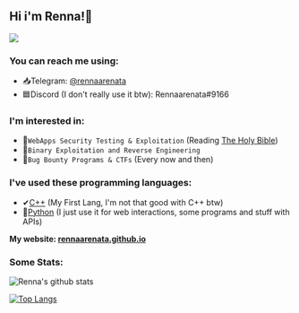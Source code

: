 ## Hi i'm Renna!🦌
![](https://i.ibb.co/yQpkmnb/reindeer-4213845-640.jpg)
### You can reach me using:
- 📥Telegram: [@rennaarenata](https://t.me/rennaarenata)
- 🟦Discord (I don't really use it btw): Rennaarenata#9166

### I'm interested in:
- 📃`WebApps Security Testing & Exploitation` (Reading [The Holy Bible](https://portswigger.net/web-security/web-application-hackers-handbook))
- 👾`Binary Exploitation and Reverse Engineering` 
- 💸`Bug Bounty Programs & CTFs` (Every now and then)

### I've used these programming languages:
- ✔[C++](https://en.wikipedia.org/wiki/C%2B%2B) (My First Lang, I'm not that good with C++ btw)
- 🐍[Python](https://en.wikipedia.org/wiki/Python_(programming_language)) (I just use it for web interactions, some programs and stuff with APIs)

**My website: [rennaarenata.github.io](https://rennaarenata.github.io)**

### Some Stats:
![Renna's github stats](https://github-readme-stats.vercel.app/api?username=RENNAARENATA&show_icons=true&count_private=true&theme=react)

[![Top Langs](https://github-readme-stats.vercel.app/api/top-langs/?username=RENNAARENATA&layout=compact)](https://github.com/ExploitHaxgithub-readme-stats)
